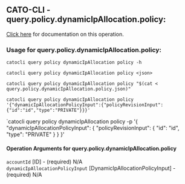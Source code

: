 
## CATO-CLI - query.policy.dynamicIpAllocation.policy:
[Click here](https://api.catonetworks.com/documentation/#query-query.policy.dynamicIpAllocation.policy) for documentation on this operation.

### Usage for query.policy.dynamicIpAllocation.policy:

`catocli query policy dynamicIpAllocation policy -h`

`catocli query policy dynamicIpAllocation policy <json>`

`catocli query policy dynamicIpAllocation policy "$(cat < query.policy.dynamicIpAllocation.policy.json)"`

`catocli query policy dynamicIpAllocation policy '{"dynamicIpAllocationPolicyInput":{"policyRevisionInput":{"id":"id","type":"PRIVATE"}}}'`

`catocli query policy dynamicIpAllocation policy -p '{
    "dynamicIpAllocationPolicyInput": {
        "policyRevisionInput": {
            "id": "id",
            "type": "PRIVATE"
        }
    }
}'


#### Operation Arguments for query.policy.dynamicIpAllocation.policy ####

`accountId` [ID] - (required) N/A    
`dynamicIpAllocationPolicyInput` [DynamicIpAllocationPolicyInput] - (required) N/A    
